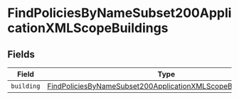 # FindPoliciesByNameSubset200ApplicationXMLScopeBuildings


## Fields

| Field                                                                                                                                                         | Type                                                                                                                                                          | Required                                                                                                                                                      | Description                                                                                                                                                   |
| ------------------------------------------------------------------------------------------------------------------------------------------------------------- | ------------------------------------------------------------------------------------------------------------------------------------------------------------- | ------------------------------------------------------------------------------------------------------------------------------------------------------------- | ------------------------------------------------------------------------------------------------------------------------------------------------------------- |
| `building`                                                                                                                                                    | [FindPoliciesByNameSubset200ApplicationXMLScopeBuildingsBuilding](../../models/operations/findpoliciesbynamesubset200applicationxmlscopebuildingsbuilding.md) | :heavy_minus_sign:                                                                                                                                            | N/A                                                                                                                                                           |